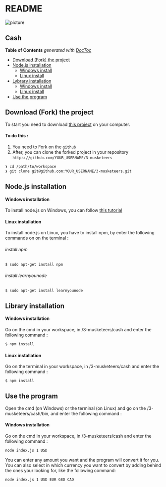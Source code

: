 # README

![picture](https://github.com/NicoMonteil/3-musketeers/tree/master/cash/Monnaie.jpg)

## Cash

**Table of Contents**  *generated with [DocToc](https://github.com/thlorenz/doctoc)*

- [Download (Fork) the project](#intro)
- [Node.js installation](#installNode)
  - [Windows install](#WindowsNode)
  - [Linux install](#LinuxNode)
- [Lybrary installation](#installLibrary)
  - [Windows install](#WindowsLibrary)
  - [Linux install](#LinuxLibrary)
- [Use the program](#use)

## Download (Fork) the project

To start you need to download [this project](#https://github.com/NicoMonteil/3-musketeers) on your computer.

#### To do this :
1. You need to Fork on the ```github```
2. After, you can clone the forked project in your repository ```https://github.com/YOUR_USERNAME/3-musketeers```

```sh
❯ cd /path/to/workspace
❯ git clone git@github.com:YOUR_USERNAME/3-musketeers.git
```
## Node.js installation

#### Windows installation
To install node.js on Windows, you can follow [this tutorial](#http://blog.teamtreehouse.com/install-node-js-npm-windows)

#### Linux installation
To install node.js on Linux, you have to install npm, by enter the following commands on on the terminal :
###### install npm
```sh
$ sudo apt-get install npm
```
###### install learnyounode
```sh
$ sudo apt-get install learnyounode
```

## Library installation
#### Windows installation
Go on the cmd in your workspace, in /3-musketeers/cash and enter the following command :
```sh
$ npm install
```

#### Linux installation
Go on the terminal in your workspace, in /3-musketeers/cash and enter the following command :
```sh
$ npm install
```

## Use the program
Open the cmd (on Windows) or the terminal (on Linux) and go on the /3-musketeers/cash/bin, and enter the following command :
#### Windows installation
Go on the cmd in your workspace, in /3-musketeers/cash and enter the following command :
```sh
node index.js 1 USD
```
You can enter any amount you want and the program will convert it for you.
You can also select in which currency you want to convert by adding behind the ones your looking for, like the following command:
```sh
node index.js 1 USD EUR GBD CAD
```
